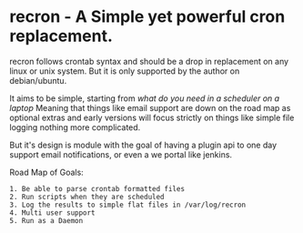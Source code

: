 # recron - A Simple yet powerful cron replacement.

recron follows crontab syntax and should be a drop in replacement on any
linux or unix system. But it is only supported by the author on debian/ubuntu.

It aims to be simple, starting from *what do you need in a scheduler on a laptop*
Meaning that things like email support are down on the road map as optional extras
and early versions will focus strictly on things like simple file logging nothing
more complicated.

But it's design is module with the goal of having a plugin api to one day support
email notifications, or even a we portal like jenkins.

Road Map of Goals:
    
    1. Be able to parse crontab formatted files
    2. Run scripts when they are scheduled
    3. Log the results to simple flat files in /var/log/recron
    4. Multi user support
    5. Run as a Daemon
    